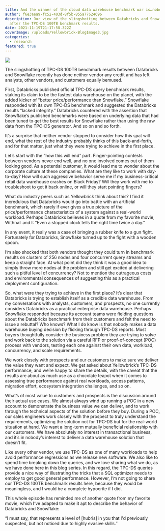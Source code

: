 ```yaml
---
title: And the winner of the cloud data warehouse benchmark war is…nobody
author: f6e3aea9-fc52-403d-8f5b-855a77624696
description: Our view of the slingshotting between Databricks and Snowflake
  after the TPC-DS 100TB benchmark results.
date: 2021-11-19T21:17:58.322Z
coverImage: /uploads/Yellowbrick-BlogImage3.jpg
categories:
  - research
featured: true
---
```

![](/uploads/slingshot.png)

The slingshotting of TPC-DS 100TB benchmark results between Databricks and Snowflake recently has done neither vendor any credit and has left analysts, other vendors, and customers equally bemused.

First, Databricks published official TPC-DS query benchmark results, staking its claim to be the fastest data warehouse on the planet, with the added kicker of “better price/performance than Snowflake.” Snowflake responded with its own TPC-DS benchmark and suggested the Databricks results “lacked integrity.” Databricks countered with the assertion that Snowflake’s published benchmarks were based on underlying data that had been tuned to get the best results for Snowflake rather than using the raw data from the TPC-DS generator. And so on and so forth.

It’s a surprise that neither vendor stopped to consider how this spat will end, what the rest of the industry probably thinks of this back-and-forth, and for that matter, just what they were trying to achieve in the first place.

Let’s start with the “how this will end” part. Finger-pointing contests between vendors never end well, and no one involved comes out of them looking good. As a potential customer, it would lead me to wonder about the corporate culture at these companies. What are they like to work with day-to-day? How will such aggressive behavior serve me if my business-critical retail data warehouse crashes on Black Friday? Will they work with me to troubleshoot to get it back online, or will they start pointing fingers?

What do industry peers such as Yellowbrick think about this? I find it incredulous that Databricks would go into battle with an artificial benchmark, which rarely if ever gives a true picture of the price/performance characteristics of a system against a real-world workload. Perhaps Databricks believes in a quote from my favorite movie, Withnail and I: “Even a stopped clock tells the right time twice a day.”

In any event, it really was a case of bringing a rubber knife to a gun fight. Fortunately for Databricks, Snowflake turned up to the fight with a wooden spoon. 

I’m also shocked that both vendors thought they could turn in benchmark results on clusters of 256 nodes and four concurrent query streams and keep a straight face. At what point did they think it was a good idea to simply throw more nodes at the problem and still get excited at delivering such a pitiful level of concurrency? Not to mention the outrageous costs and environmental consequences of suggesting this as a practical deployment configuration.

So, what were they trying to achieve in the first place? It’s clear that Databricks is trying to establish itself as a credible data warehouse. From my conversations with analysts, customers, and prospects, no one currently considers Databricks as a practical enterprise data warehouse. Perhaps Snowflake responded because its account teams were fielding questions about the Databricks benchmark from their customers and felt the need to issue a rebuttal? Who knows? What I do know is that nobody makes a data warehouse buying decision by flicking through TPC-DS reports. Most buyers thoughtfully consider the business problem they are trying to solve and work back to the solution via a careful RFP or proof-of-concept (POC) process with vendors, testing each one against their own data, workload, concurrency, and scale requirements. 

We work closely with prospects and our customers to make sure we deliver the value they want and expect. We get asked about Yellowbrick’s TPC-DS performance, and we’re happy to share the details, with the caveat that the results are about as much use as a chocolate teapot when it comes to assessing true performance against real workloads, access patterns, migration effort, ecosystem integration challenges, and so on.

What’s of most value to customers and prospects is the discussion around their actual use cases. We almost always wind up running a POC in a new account to demonstrate the business value we can deliver, and to work through the technical aspects of the solution before they buy. During a POC, our sales engineers work closely with the prospect to truly understand the requirements, optimizing the solution not for TPC-DS but for the real-world situation at hand. We want a long-term mutually beneficial relationship with our customers. We have absolutely no interest in transactional business, and it’s in nobody’s interest to deliver a data warehouse solution that doesn’t fit.

Like every other vendor, we use TPC-DS as one of many workloads to help avoid performance regressions as we release new software. We also like to spend time breaking down the queries, and we love sharing what we do, as we have done here in this blog series. In this regard, the TPC-DS queries provide a nice way of illustrating the tricks that a SQL optimizer needs to employ to get good general performance. However, I’m not going to share our TPC-DS 100TB benchmark results here, because they would be meaningless, and I would be a complete hypocrite if I did.  

This whole episode has reminded me of another quote from my favorite movie, which I’ve adapted to make it apt to describe the behavior of Databricks and Snowflake: 

“I must say, that represents a level of \[hubris] in you that I'd previously suspected, but not noticed due to highly evasive skills.”